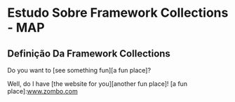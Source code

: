 # Estudo Sobre Framework Collections - MAP
## Definição Da Framework Collections  
Do you want to [see something fun][a fun place]?

Well, do I have [the website for you][another fun place]!
[a fun place]:www.zombo.com
